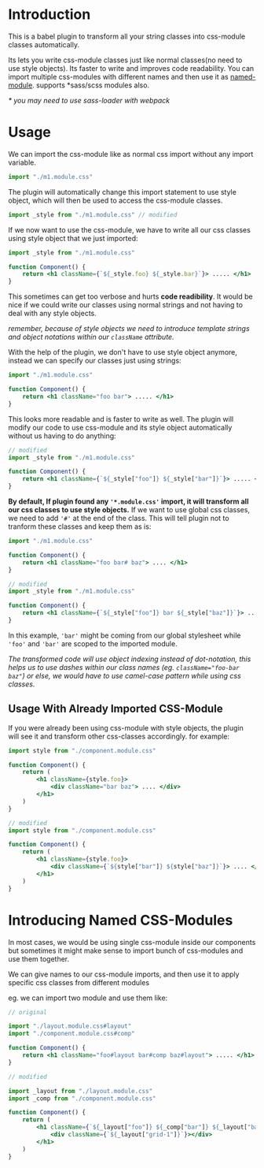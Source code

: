 

# Introduction

This is a babel plugin to transform all your string classes into css-module classes automatically. 

Its lets you write css-module classes just like normal classes(no need to use style objects). Its faster to write and improves code readability.
You can import multiple css-modules with different names and then use it as [named-module](#introducing-named-css-modules). supports \*sass/scss modules also. 

*\* you may need to use sass-loader with webpack*
# Usage

We can import the css-module like as normal css import without any import variable.

```jsx
import "./m1.module.css"
```
The plugin will automatically change this import statement to use style object,
which will then be used to access the css-module classes.

```jsx
import _style from "./m1.module.css" // modified
```

If we now want to use the css-module, we have to write all our css classes using style object that we just imported:

```jsx
import _style from "./m1.module.css"

function Component() {
    return <h1 className={`${_style.foo} ${_style.bar}`}> ..... </h1>
}
```
This sometimes can get too verbose and hurts **code readibility**. It would be nice if we could write our classes using normal strings and not having to deal with any style objects.

*remember, because of style objects we need to introduce template strings and object notations within our `className` attribute.*

With the help of the plugin, we don't have to use style object anymore, instead we can specify our classes just using strings:
```jsx
import "./m1.module.css"

function Component() {
    return <h1 className="foo bar"> ..... </h1>
}
```
This looks more readable and is faster to write as well. 
The plugin will modify our code to use css-module and its style object automatically without us having to do anything:

```jsx
// modified
import _style from "./m1.module.css"

function Component() {
    return <h1 className={`${_style["foo"]} ${_style["bar"]}`}> ..... </h1>
}
```

**By default, If plugin found any `'*.module.css'` import, it will transform all our css classes to use style objects.**
If we want to use global css classes, we need to add `'#'` at the end of the class. This will tell plugin not to tranform these classes and keep them as is:

```jsx
import "./m1.module.css"

function Component() {
    return <h1 className="foo bar# baz"> .... </h1>
}
```

```jsx
// modified
import _style from "./m1.module.css"

function Component() {
    return <h1 className={`${_style["foo"]} bar ${_style["baz"]}`}> .... </h1>
}
```

In this example, `'bar'` might be coming from our global stylesheet while `'foo'` and `'bar'` are scoped to the imported module.

*The transformed code will use object indexing instead of dot-notation, this helps us to use dashes within our class names (eg. `className="foo-bar baz"`) or else, we would have to use camel-case pattern while using css classes.*

## Usage With Already Imported CSS-Module 
If you were already been using css-module with style objects, the plugin will see it and transform other css-classes accordingly.
for example:
```jsx
import style from "./component.module.css"

function Component() {
    return (
        <h1 className={style.foo}> 
            <div className="bar baz"> .... </div>
        </h1>
    )
}
```

```jsx
// modified
import style from "./component.module.css"

function Component() {
    return (
        <h1 className={style.foo}> 
            <div className={`${style["bar"]} ${style["baz"]}`}> .... </div>
        </h1>
    )
}
```


# Introducing Named CSS-Modules

In most cases, we would be using single css-module inside our components but sometimes 
it might make sense to import bunch of css-modules and use them together.

We can give names to our css-module imports, and then use it to apply specific css classes from different modules

eg. we can import two module and use them like:

```jsx
// original 

import "./layout.module.css#layout"
import "./component.module.css#comp"

function Component() {
    return <h1 className="foo#layout bar#comp baz#layout"> ..... </h1>
}

// modified

import _layout from "./layout.module.css"
import _comp from "./component.module.css"

function Component() {
    return (
        <h1 className={`${_layout["foo"]} ${_comp["bar"]} ${_layout["baz"]}`}> 
            <div className={`${_layout["grid-1"]}`}></div>
        </h1>
    )
}
```